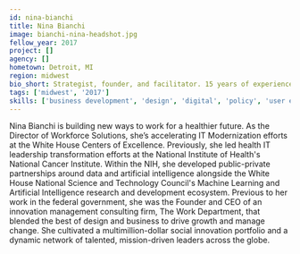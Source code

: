```yaml
---
id: nina-bianchi
title: Nina Bianchi
image: bianchi-nina-headshot.jpg
fellow_year: 2017
project: []
agency: []
hometown: Detroit, MI
region: midwest
bio_short: Strategist, founder, and facilitator. 15 years of experience developing smarter collaborations between industry, academia, and government.
tags: ['midwest', '2017']
skills: ['business development', 'design', 'digital', 'policy', 'user experience']
---
```


Nina Bianchi is building new ways to work for a healthier future. As the Director of Workforce Solutions, she’s accelerating IT Modernization efforts at the White House Centers of Excellence. Previously, she led health IT leadership transformation efforts at the National Institute of Health's National Cancer Institute. Within the NIH, she developed public-private partnerships around data and artificial intelligence alongside the White House National Science and Technology Council's Machine Learning and Artificial Intelligence research and development ecosystem. Previous to her work in the federal government, she was the Founder and CEO of an innovation management consulting firm, The Work Department, that blended the best of design and business to drive growth and manage change. She cultivated a multimillion-dollar social innovation portfolio and a dynamic network of talented, mission-driven leaders across the globe.
